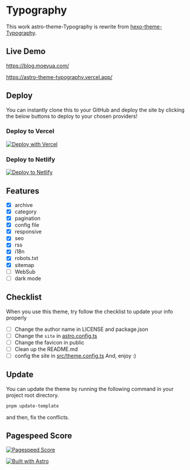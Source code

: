 # Typography

This work astro-theme-Typography is rewrite from [hexo-theme-Typography](https://github.com/sumimakito/hexo-theme-typography).

## Live Demo
https://blog.moeyua.com/

https://astro-theme-typography.vercel.app/

## Deploy

You can instantly clone this to your GitHub and deploy the site by clicking the below buttons to deploy to your chosen providers!

### Deploy to Vercel

[![Deploy with Vercel](https://vercel.com/button)](https://vercel.com/new/clone?repository-url=https%3A%2F%2Fgithub.com%2Fmoeyua%2Fastro-theme-typography)

### Deploy to Netlify
  
[![Deploy to Netlify](https://www.netlify.com/img/deploy/button.svg)](https://app.netlify.com/start/deploy?repository=https%3A%2F%2Fgithub.com%2Fmoeyua%2Fastro-theme-typography)


## Features
- [x] archive
- [x] category
- [x] pagination
- [x] config file
- [x] responsive
- [x] seo
- [x] rss
- [x] i18n
- [x] robots.txt
- [x] sitemap
- [ ] WebSub
- [ ] dark mode

## Checklist
When you use this theme, try follow the checklist to update your info properly

- [ ] Change the author name in LICENSE and package.json
- [ ] Change the `site` in [astro.config.ts](astro.config.ts)
- [ ] Change the favicon in public
- [ ] Clean up the README.md
- [ ] config the site in [src/theme.config.ts](src/theme.config.ts)
And, enjoy :)

## Update
You can update the theme by running the following command in your project root directory.

```bash
pnpm update-template
```

and then, fix the conflicts.


## Pagespeed Score

[![Pagespeed Score](https://github.com/moeyua/astro-theme-typography/assets/45156493/2272f576-d6ff-49ef-a294-5c2acf365907)](https://pagespeed.web.dev/analysis/https-astro-theme-typography-vercel-app/j34nq9tx0s?form_factor=desktop)

[![Built with Astro](https://astro.badg.es/v2/built-with-astro/small.svg)](https://astro.build)
